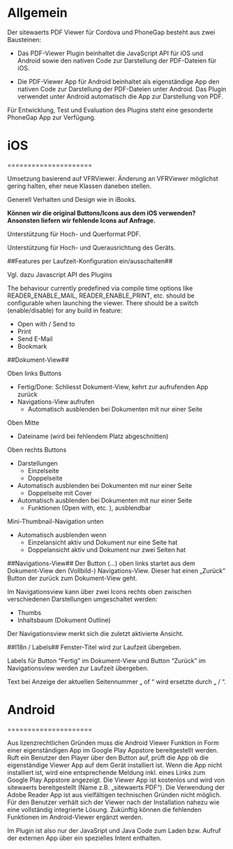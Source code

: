# Allgemein #

Der sitewaerts PDF Viewer für Cordova und PhoneGap besteht aus zwei Bausteinen:

* Das PDF-Viewer Plugin beinhaltet die JavaScript API für iOS und Android sowie den nativen Code zur Darstellung der PDF-Dateien für iOS.

* Die PDF-Viewer App für Android beinhaltet als eigenständige App den nativen Code  zur Darstellung der PDF-Dateien unter Android. Das Plugin verwendet unter Android automatisch die App zur Darstellung von PDF.

Für Entwicklung, Test und Evaluation des Plugins steht eine gesonderte PhoneGap App zur Verfügung.



# iOS #
=====================

Umsetzung basierend auf VFRViewer. Änderung an VFRViewer möglichst gering halten, eher neue Klassen daneben stellen.

Generell Verhalten und Design wie in iBooks.

**Können wir die original Buttons/Icons aus dem iOS verwenden? Ansonsten liefern wir fehlende Icons auf Anfrage.**

Unterstützung für Hoch- und Querformat PDF.

Unterstützung für Hoch- und Querausrichtung des Geräts.

##Features per Laufzeit-Konfiguration ein/ausschalten##

Vgl. dazu Javascript API des Plugins

The behaviour currently predefined via compile time options like READER_ENABLE_MAIL, READER_ENABLE_PRINT, etc. should be configurable when launching the viewer. There should be a switch (enable/disable) for any build in feature:
* Open with / Send to
* Print
* Send E-Mail
* Bookmark


##Dokument-View##

Oben links Buttons
* Fertig/Done: Schliesst Dokument-View, kehrt zur aufrufenden App zurück
* Navigations-View aufrufen
    - Automatisch ausblenden bei Dokumenten mit nur einer Seite

Oben Mitte
* Dateiname (wird bei fehlendem Platz abgeschnitten)

Oben rechts Buttons
* Darstellungen
    - Einzelseite
    - Doppelseite
* Automatisch ausblenden bei Dokumenten mit nur einer Seite
    - Doppelseite mit Cover
* Automatisch ausblenden bei Dokumenten mit nur einer Seite
    - Funktionen (Open with, etc. ), ausblendbar

Mini-Thumbnail-Navigation unten
* Automatisch ausblenden wenn
    - Einzelansicht aktiv und Dokument nur eine Seite hat
    - Doppelansicht aktiv und Dokument nur zwei Seiten hat

##Navigations-View##
Der Button (…) oben links startet aus dem Dokument-View den (Vollbild-) Navigations-View. Dieser hat einen „Zurück“ Button der zurück zum Dokument-View geht.

Im Navigationsview kann über zwei Icons rechts oben zwischen verschiedenen Darstellungen umgeschaltet werden:
* Thumbs
* Inhaltsbaum (Dokument Outline)

Der Navigationsview merkt sich die zuletzt aktivierte Ansicht.

##I18n / Labels##
Fenster-Titel wird zur Laufzeit übergeben.

Labels für Button “Fertig” im Dokument-View und Button “Zurück” im Navigationsview werden zur Laufzeit übergeben.

Text bei Anzeige der aktuellen Seitennummer „<x> of <n>“ wird ersetzte durch „<x> / <n>“.


# Android #
=====================

Aus lizenzrechtlichen Gründen muss die Android Viewer Funktion in Form einer eigenständigen App im Google Play Appstore bereitgestellt werden. Ruft ein Benutzer den Player über den Button auf, prüft die App ob die eigenständige Viewer App auf dem Gerät installiert ist. Wenn die App nicht installiert ist, wird eine entsprechende Meldung inkl. eines Links zum Google Play Appstore angezeigt. Die Viewer App ist kostenlos und wird von sitewaerts bereitgestellt (Name z.B. „sitewaerts PDF“). Die Verwendung der Adobe Reader App ist aus vielfältigen technischen Gründen nicht möglich. Für den Benutzer verhält sich der Viewer nach der Installation nahezu wie eine vollständig integrierte Lösung. Zukünftig können die fehlenden Funktionen im Android-Viewer ergänzt werden.

Im Plugin ist also nur der JavaSript und Java Code zum Laden bzw. Aufruf der externen App über ein spezielles Intent enthalten.




